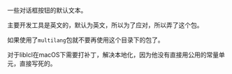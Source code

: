 一些对话框按钮的默认文本。

主要开发工具是英文的，默认为英文，所以为了应对，所以弄了这个包。   

如果使用了`multilang`包就不要再使用这个目录下的包了。

对于liblcl在macOS下需要打补丁，解决本地化，因为他没有直接用公用的常量单元，直接写死的。